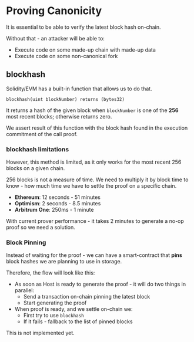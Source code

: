 # Proving Canonicity

It is essential to be able to verify the latest block hash on-chain.

Without that - an attacker will be able to:
* Execute code on some made-up chain with made-up data
* Execute code on some non-canonical fork

## blockhash

Solidity/EVM has a built-in function that allows us to do that.

```sol
blockhash(uint blockNumber) returns (bytes32)
```
It returns a hash of the given block when `blockNumber` is one of the **256** most recent blocks; otherwise returns zero.

We assert result of this function with the block hash found in the execution commitment of the call proof.

### blockhash limitations
However, this method is limited, as it only works for the most recent 256 blocks on a given chain.

256 blocks is not a measure of time. We need to multiply it by block time to know - how much time we have to settle the proof on a specific chain.


* **Ethereum**: 12 seconds - 51 minutes
* **Optimism**: 2 seconds - 8.5 minutes
* **Arbitrum One**: 250ms - 1 minute

With current prover performance - it takes 2 minutes to generate a no-op proof so we need a solution.

### Block Pinning

Instead of waiting for the proof - we can have a smart-contract that **pins** block hashes we are planning to use in storage.

Therefore, the flow will look like this:
* As soon as Host is ready to generate the proof - it will do two things in parallel:
    * Send a transaction on-chain pinning the latest block
    * Start generating the proof
* When proof is ready, and we settle on-chain we:
    * First try to use `blockhash`
    * If it fails - fallback to the list of pinned blocks

This is not implemented yet.
